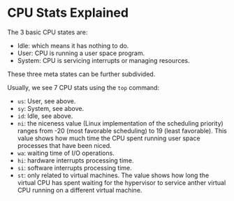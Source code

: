 # CPU Stats Explained

The 3 basic CPU states are:

* Idle: which means it has nothing to do.
* User: CPU is running a user space program.
* System: CPU is servicing interrupts or managing resources.

These three meta states can be further subdivided.

Usually, we see 7 CPU stats using the `top` command:

* `us`: User, see above.
* `sy`: System, see above.
* `id`: Idle, see above.
* `ni`: the niceness value (Linux implementation of the scheduling priority) ranges from -20 (most favorable scheduling) to 19 (least favorable). This value shows how much time the CPU spent running user space processes that have been niced.
* `wa`: waiting time of I/O operations.
* `hi`: hardware interrupts processing time.
* `si`: software interrupts processing time.
* `st`: only related to virtual machines. The value shows how long the virtual CPU has spent waiting for the hypervisor to service anther virtual CPU running on a different virtual machine.
